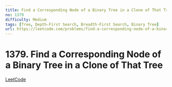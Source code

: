 ```yaml
---
title: Find a Corresponding Node of a Binary Tree in a Clone of That Tree
no: 1379
difficulty: Medium
tags: [Tree, Depth-First Search, Breadth-First Search, Binary Tree]
url: https://leetcode.com/problems/find-a-corresponding-node-of-a-binary-tree-in-a-clone-of-that-tree/
---
```


# 1379. Find a Corresponding Node of a Binary Tree in a Clone of That Tree

[LeetCode](https://leetcode.com/problems/find-a-corresponding-node-of-a-binary-tree-in-a-clone-of-that-tree/)

